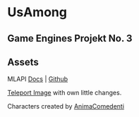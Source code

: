 # UsAmong
## Game Engines Projekt No. 3

## Assets
MLAPI [Docs](https://docs-multiplayer.unity3d.com/docs/getting-started/about-mlapi) |
[Github](https://github.com/Unity-Technologies/com.unity.multiplayer.mlapi)

[Teleport Image](http://www.pngall.com/portal-png/download/33537) with own little changes.

Characters created by [AnimaComedenti](https://github.com/AnimaComedenti)
